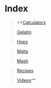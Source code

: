 <!-- TITLE: Tardigrade Beer -->
# Index
> **[Calculators](calculators)

> [Gelatin](gelatin)

> [Hops](hops-wheel)

> [Malts](malts)

> [Mash](mash-temperature)

> [Recipes](recipes)

> [Videos](videos)**